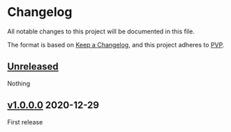# Changelog
All notable changes to this project will be documented in this file.

The format is based on [Keep a Changelog](https://keepachangelog.com/en/1.0.0/),
and this project adheres to [PVP](https://pvp.haskell.org/).

## [Unreleased]

Nothing

## [v1.0.0.0] 2020-12-29

First release

[Unreleased]: https://github.com/ludat/conferer/compare/conferer-warp_v1.0.0.0...HEAD
[v1.0.0.0]: https://github.com/ludat/conferer/compare/v0.0.0.0...conferer-warp_v1.0.0.0
